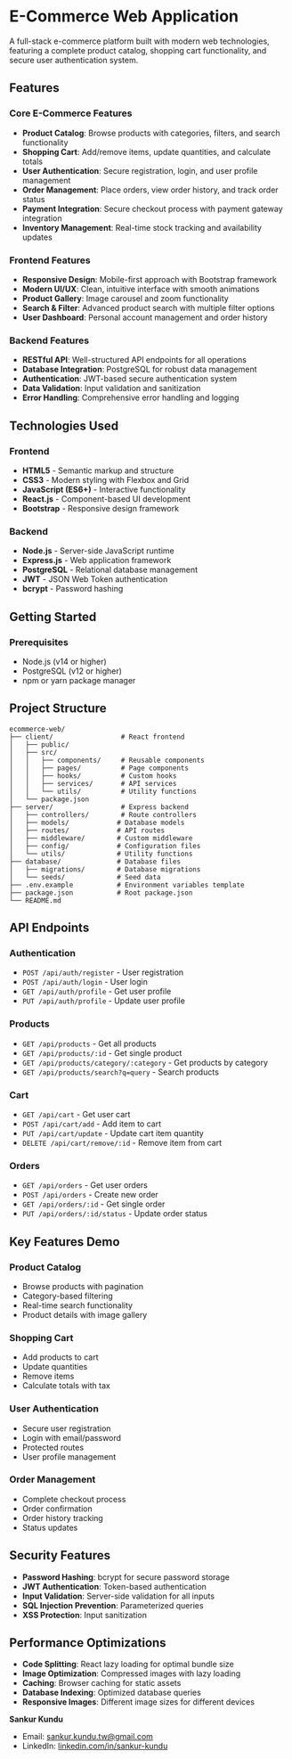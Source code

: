 # E-Commerce Web Application

A full-stack e-commerce platform built with modern web technologies, featuring a complete product catalog, shopping cart functionality, and secure user authentication system.

## Features

### Core E-Commerce Features
- **Product Catalog**: Browse products with categories, filters, and search functionality
- **Shopping Cart**: Add/remove items, update quantities, and calculate totals
- **User Authentication**: Secure registration, login, and user profile management
- **Order Management**: Place orders, view order history, and track order status
- **Payment Integration**: Secure checkout process with payment gateway integration
- **Inventory Management**: Real-time stock tracking and availability updates

### Frontend Features
- **Responsive Design**: Mobile-first approach with Bootstrap framework
- **Modern UI/UX**: Clean, intuitive interface with smooth animations
- **Product Gallery**: Image carousel and zoom functionality
- **Search & Filter**: Advanced product search with multiple filter options
- **User Dashboard**: Personal account management and order history

### Backend Features
- **RESTful API**: Well-structured API endpoints for all operations
- **Database Integration**: PostgreSQL for robust data management
- **Authentication**: JWT-based secure authentication system
- **Data Validation**: Input validation and sanitization
- **Error Handling**: Comprehensive error handling and logging

## Technologies Used

### Frontend
- **HTML5** - Semantic markup and structure
- **CSS3** - Modern styling with Flexbox and Grid
- **JavaScript (ES6+)** - Interactive functionality
- **React.js** - Component-based UI development
- **Bootstrap** - Responsive design framework

### Backend
- **Node.js** - Server-side JavaScript runtime
- **Express.js** - Web application framework
- **PostgreSQL** - Relational database management
- **JWT** - JSON Web Token authentication
- **bcrypt** - Password hashing

## Getting Started

### Prerequisites
- Node.js (v14 or higher)
- PostgreSQL (v12 or higher)
- npm or yarn package manager

## Project Structure

```
ecommerce-web/
├── client/                 # React frontend
│   ├── public/
│   ├── src/
│   │   ├── components/     # Reusable components
│   │   ├── pages/          # Page components
│   │   ├── hooks/          # Custom hooks
│   │   ├── services/       # API services
│   │   └── utils/          # Utility functions
│   └── package.json
├── server/                 # Express backend
│   ├── controllers/        # Route controllers
│   ├── models/            # Database models
│   ├── routes/            # API routes
│   ├── middleware/        # Custom middleware
│   ├── config/            # Configuration files
│   └── utils/             # Utility functions
├── database/              # Database files
│   ├── migrations/        # Database migrations
│   └── seeds/             # Seed data
├── .env.example           # Environment variables template
├── package.json           # Root package.json
└── README.md
```

## API Endpoints

### Authentication
- `POST /api/auth/register` - User registration
- `POST /api/auth/login` - User login
- `GET /api/auth/profile` - Get user profile
- `PUT /api/auth/profile` - Update user profile

### Products
- `GET /api/products` - Get all products
- `GET /api/products/:id` - Get single product
- `GET /api/products/category/:category` - Get products by category
- `GET /api/products/search?q=query` - Search products

### Cart
- `GET /api/cart` - Get user cart
- `POST /api/cart/add` - Add item to cart
- `PUT /api/cart/update` - Update cart item quantity
- `DELETE /api/cart/remove/:id` - Remove item from cart

### Orders
- `GET /api/orders` - Get user orders
- `POST /api/orders` - Create new order
- `GET /api/orders/:id` - Get single order
- `PUT /api/orders/:id/status` - Update order status

## Key Features Demo

### Product Catalog
- Browse products with pagination
- Category-based filtering
- Real-time search functionality
- Product details with image gallery

### Shopping Cart
- Add products to cart
- Update quantities
- Remove items
- Calculate totals with tax

### User Authentication
- Secure user registration
- Login with email/password
- Protected routes
- User profile management

### Order Management
- Complete checkout process
- Order confirmation
- Order history tracking
- Status updates

## Security Features

- **Password Hashing**: bcrypt for secure password storage
- **JWT Authentication**: Token-based authentication
- **Input Validation**: Server-side validation for all inputs
- **SQL Injection Prevention**: Parameterized queries
- **XSS Protection**: Input sanitization

## Performance Optimizations

- **Code Splitting**: React lazy loading for optimal bundle size
- **Image Optimization**: Compressed images with lazy loading
- **Caching**: Browser caching for static assets
- **Database Indexing**: Optimized database queries
- **Responsive Images**: Different image sizes for different devices

**Sankur Kundu**
- Email: sankur.kundu.tw@gmail.com
- LinkedIn: [linkedin.com/in/sankur-kundu](https://www.linkedin.com/in/sankur-kundu/)
